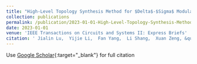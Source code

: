 ```yaml
---
title: "High-Level Topology Synthesis Method for $Delta$-$Sigma$ Modulators via Bi-level Bayesian Optimization"
collection: publications
permalink: /publication/2023-01-01-High-Level-Topology-Synthesis-Method-for-Delta-Sigma-Modulators-via-Bi-level-Bayesian-Optimization
date: 2023-01-01
venue: 'IEEE Transactions on Circuits and Systems II: Express Briefs'
citation: ' Jialin Lu,  Yijie Li,  Fan Yang,  Li Shang,  Xuan Zeng, &quot;High-Level Topology Synthesis Method for $Delta$-$Sigma$ Modulators via Bi-level Bayesian Optimization.&quot; IEEE Transactions on Circuits and Systems II: Express Briefs, 2023.'
---
```

Use [Google Scholar](https://scholar.google.com/scholar?q=High+Level+Topology+Synthesis+Method+for+$Delta$+$Sigma$+Modulators+via+Bi+level+Bayesian+Optimization){:target="_blank"} for full citation